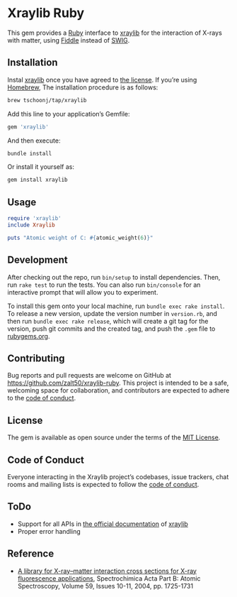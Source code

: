 # Xraylib Ruby

This gem provides a [Ruby](https://www.ruby-lang.org) interface to
[xraylib](https://github.com/tschoonj/xraylib) for the interaction of
X-rays with matter, using [Fiddle](https://github.com/ruby/fiddle)
instead of [SWIG](http://www.swig.org).

## Installation

Instal [xraylib](https://github.com/tschoonj/xraylib) once you have
agreed to [the
license](https://github.com/tschoonj/xraylib/blob/master/license_all.txt).
If you’re using [Homebrew](https://brew.sh), The installation procedure
is as follows:

``` sh
brew tschoonj/tap/xraylib
```

Add this line to your application’s Gemfile:

``` ruby
gem 'xraylib'
```

And then execute:

``` sh
bundle install
```

Or install it yourself as:

``` sh
gem install xraylib
```

## Usage

``` ruby
require 'xraylib'
include Xraylib

puts "Atomic weight of C: #{atomic_weight(6)}"
```

## Development

After checking out the repo, run `bin/setup` to install dependencies.
Then, run `rake test` to run the tests. You can also run `bin/console`
for an interactive prompt that will allow you to experiment.

To install this gem onto your local machine, run
`bundle exec rake install`. To release a new version, update the version
number in `version.rb`, and then run `bundle exec rake release`, which
will create a git tag for the version, push git commits and the created
tag, and push the `.gem` file to [rubygems.org](https://rubygems.org).

## Contributing

Bug reports and pull requests are welcome on GitHub at
https://github.com/zalt50/xraylib-ruby. This project is intended to be a
safe, welcoming space for collaboration, and contributors are expected
to adhere to the [code of
conduct](https://github.com/zalt50/xraylib-ruby/blob/main/CODE_OF_CONDUCT.md).

## License

The gem is available as open source under the terms of the [MIT
License](https://opensource.org/licenses/MIT).

## Code of Conduct

Everyone interacting in the Xraylib project’s codebases, issue trackers,
chat rooms and mailing lists is expected to follow the [code of
conduct](https://github.com/zalt50/xraylib-ruby/blob/main/CODE_OF_CONDUCT.md).

## ToDo

- Support for all APIs in [the official
  documentation](http://github.com/tschoonj/xraylib/wiki) of
  [xraylib](https://github.com/tschoonj/xraylib)
- Proper error handling

## Reference

- [A library for X-ray–matter interaction cross sections for X-ray
  fluorescence applications](https://doi.org/10.1016/j.sab.2004.03.014),
  Spectrochimica Acta Part B: Atomic Spectroscopy, Volume 59, Issues
  10-11, 2004, pp. 1725-1731
